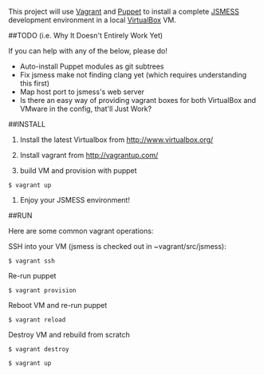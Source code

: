 This project will use [Vagrant](http://vagrantup.com) and [Puppet](http://puppetlabs.com) to 
install a complete [JSMESS](https://github.com/jsmess/jsmess/) development environment in a
local [VirtualBox](http://virtualbox.org/) VM.

##TODO (i.e. Why It Doesn't Entirely Work Yet)

If you can help with any of the below, please do!

* Auto-install Puppet modules as git subtrees
* Fix jsmess make not finding clang yet (which requires understanding this first)
* Map host port to jsmess's web server
* Is there an easy way of providing vagrant boxes for both VirtualBox and VMware in the config, that'll Just Work?

##INSTALL


1. Install the latest Virtualbox from http://www.virtualbox.org/ 

2. Install vagrant from http://vagrantup.com/

3. build VM and provision with puppet
```
$ vagrant up
```
1. Enjoy your JSMESS environment!

##RUN

Here are some common vagrant operations:

SSH into your VM (jsmess is checked out in ~vagrant/src/jsmess):
```
$ vagrant ssh
```
Re-run puppet
```
$ vagrant provision
```
Reboot VM and re-run puppet
```
$ vagrant reload
```
Destroy VM and rebuild from scratch
```
$ vagrant destroy 

$ vagrant up
```
